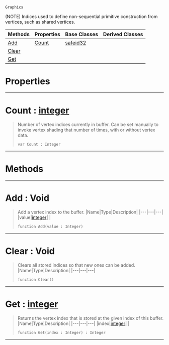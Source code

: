  `Graphics`

(NOTE) Indices used to define non-sequential primitive construction from vertices, such as shared vertices.

|Methods|Properties|Base Classes|Derived Classes|
|---|---|---|---|
|[ Add](https://plasmaengine.github.io/PlasmaDocs/Plasma1/C++/code_reference/class_reference/indexbuffer.markdown#add-void)|[ Count](https://plasmaengine.github.io/PlasmaDocs/Plasma1/C++/code_reference/class_reference/indexbuffer.markdown#count-plasma-engine-docume)|[safeid32](https://plasmaengine.github.io/PlasmaDocs/Plasma1/C++/code_reference/class_reference/safeid32.markdown)| |
|[ Clear](https://plasmaengine.github.io/PlasmaDocs/Plasma1/C++/code_reference/class_reference/indexbuffer.markdown#clear-void)| | | |
|[ Get](https://plasmaengine.github.io/PlasmaDocs/Plasma1/C++/code_reference/class_reference/indexbuffer.markdown#get-plasma-engine-document)| | | |


 #  Properties


---  
 #  Count : [integer](https://plasmaengine.github.io/PlasmaDocs/Plasma1/C++/code_reference/lightning_base_types/integer.markdown)

> Number of vertex indices currently in buffer. Can be set manually to invoke vertex shading that number of times, with or without vertex data.
> ``` lang=cpp, name=Lightning
> var Count : Integer


---  
 #  Methods


---  
 #  Add : Void

> Add a vertex index to the buffer.
> |Name|Type|Description|
> |---|---|---|
> |value|[integer](https://plasmaengine.github.io/PlasmaDocs/Plasma1/C++/code_reference/lightning_base_types/integer.markdown)| |
> ``` lang=cpp, name=Lightning
> function Add(value : Integer)
> ``` 


---  
 #  Clear : Void

> Clears all stored indices so that new ones can be added.
> |Name|Type|Description|
> |---|---|---|
> ``` lang=cpp, name=Lightning
> function Clear()
> ``` 


---  
 #  Get : [integer](https://plasmaengine.github.io/PlasmaDocs/Plasma1/C++/code_reference/lightning_base_types/integer.markdown)

> Returns the vertex index that is stored at the given index of this buffer.
> |Name|Type|Description|
> |---|---|---|
> |index|[integer](https://plasmaengine.github.io/PlasmaDocs/Plasma1/C++/code_reference/lightning_base_types/integer.markdown)| |
> ``` lang=cpp, name=Lightning
> function Get(index : Integer) : Integer
> ``` 


---  
 

 